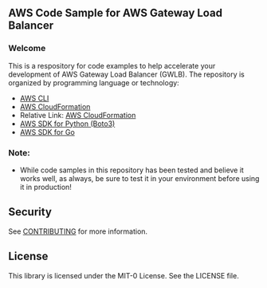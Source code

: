 ## AWS Code Sample for AWS Gateway Load Balancer

### Welcome

This is a respository for code examples to help accelerate your development of
AWS Gateway Load Balancer (GWLB). The repository is organized by programming language or technology:

* [AWS CLI](https://code.amazon.com/packages/WsSampleCode/blobs/aws-code-sample-for-aws-gwlb/--/aws-cli/)
* [AWS CloudFormation](https://code.amazon.com/packages/WsSampleCode/trees/aws-code-sample-for-aws-gwlb/--/aws-cloudformation)
* Relative Link: [AWS CloudFormation](aws-cloudformation/)
* [AWS SDK for Python (Boto3)](https://code.amazon.com/packages/WsSampleCode/trees/aws-code-sample-for-aws-gwlb/--/python)
* [AWS SDK for Go](https://code.amazon.com/packages/WsSampleCode/trees/aws-code-sample-for-aws-gwlb/--/go)

### Note:

* While code samples in this repository has been tested and believe it works well, as always, be sure to test it in your environment before using it in production!

## Security

See [CONTRIBUTING](CONTRIBUTING.md#security-issue-notifications) for more information.

## License

This library is licensed under the MIT-0 License. See the LICENSE file.

